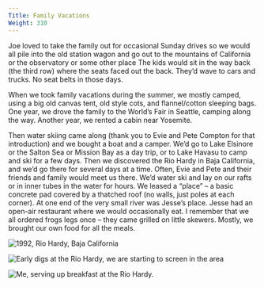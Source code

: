 ```yaml
---
Title: Family Vacations
Weight: 310
---
```


Joe loved to take the family out for occasional Sunday drives so we would all pile into the old station wagon and go out to the mountains of California or the observatory or some other place The kids would sit in the way back (the third row) where the seats faced out the back. They’d wave to cars and trucks. No seat belts in those days.

When we took family vacations during the summer, we mostly camped, using a big old canvas tent, old style cots, and flannel/cotton sleeping bags. One year, we drove the family to the World’s Fair in Seattle, camping along the way.  Another year, we rented a cabin near Yosemite.

Then water skiing came along (thank you to Evie and Pete Compton for that introduction) and we bought a boat and a camper. We’d go to Lake Elsinore or the Salton Sea or Mission Bay as a day trip, or to Lake Havasu to camp and ski for a few days. Then we discovered the Rio Hardy in Baja California, and we’d go there for several days at a time. Often, Evie and Pete and their friends and family would meet us there. We’d water ski and lay on our rafts or in inner tubes in the water for hours. We leased a “place” – a basic concrete pad covered by a thatched roof (no walls, just poles at each corner). At one end of the very small river was Jesse’s place. Jesse had an open-air restaurant where we would occasionally eat. I remember that we all ordered frogs legs once – they came grilled on little skewers. Mostly, we brought our own food for all the meals.

![1992, Rio Hardy, Baja California](/images/water-skiing.jpg "That’s me")

![](/images/early-mexico.jpg "Early digs at the Rio Hardy, we are starting to screen in the area")

![Me, serving up breakfast at the Rio Hardy.](/images/mexico-breakfast.jpg "Not sure what’s up with the hanging bucket.")
